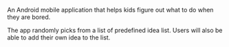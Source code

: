 An Android mobile application that helps kids figure out what to do when they are bored.

The app randomly picks from a list of predefined idea list. Users will also be able to add their own idea to the list.

